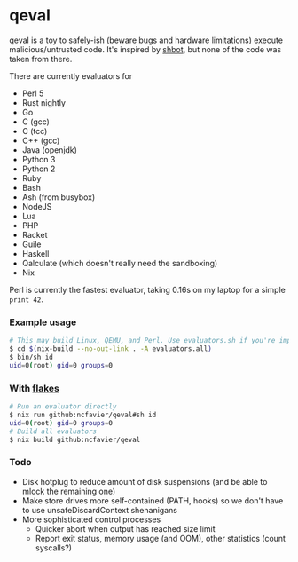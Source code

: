 # qeval

qeval is a toy to safely-ish (beware bugs and hardware limitations) execute malicious/untrusted code.
It's inspired by [shbot](https://github.com/geirha/shbot), but none of the code was taken from there.

There are currently evaluators for

* Perl 5
* Rust nightly
* Go
* C (gcc)
* C (tcc)
* C++ (gcc)
* Java (openjdk)
* Python 3
* Python 2
* Ruby
* Bash
* Ash (from busybox)
* NodeJS
* Lua
* PHP
* Racket
* Guile
* Haskell
* Qalculate (which doesn't really need the sandboxing)
* Nix

Perl is currently the fastest evaluator, taking 0.16s on my laptop for a simple `print 42`.


### Example usage

```sh
# This may build Linux, QEMU, and Perl. Use evaluators.sh if you're impatient
$ cd $(nix-build --no-out-link . -A evaluators.all)
$ bin/sh id
uid=0(root) gid=0 groups=0
```

### With [flakes](https://nixos.wiki/wiki/Flakes)

```sh
# Run an evaluator directly
$ nix run github:ncfavier/qeval#sh id
uid=0(root) gid=0 groups=0
# Build all evaluators
$ nix build github:ncfavier/qeval
```

### Todo

* Disk hotplug to reduce amount of disk suspensions (and be able to mlock the remaining one)
* Make store drives more self-contained (PATH, hooks) so we don't have to use unsafeDiscardContext shenanigans
* More sophisticated control processes
  * Quicker abort when output has reached size limit
  * Report exit status, memory usage (and OOM), other statistics (count syscalls?)
